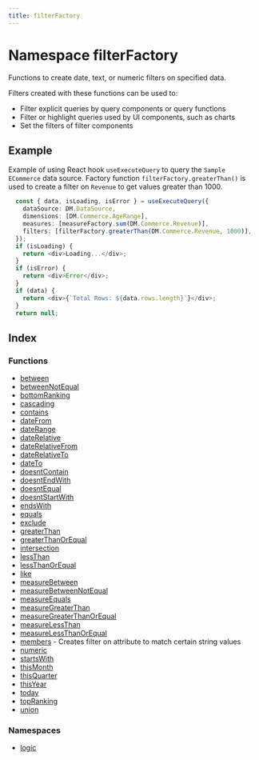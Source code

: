 ```yaml
---
title: filterFactory
---
```


# Namespace filterFactory

Functions to create date, text, or numeric filters on specified data.

Filters created with these functions can be used to:

+ Filter explicit queries by query components or query functions
+ Filter or highlight queries used by UI components, such as charts
+ Set the filters of filter components

## Example

Example of using React hook `useExecuteQuery` to query the `Sample ECommerce` data source.
Factory function `filterFactory.greaterThan()` is used to create a filter on `Revenue` to get values
greater than 1000.
```ts
  const { data, isLoading, isError } = useExecuteQuery({
    dataSource: DM.DataSource,
    dimensions: [DM.Commerce.AgeRange],
    measures: [measureFactory.sum(DM.Commerce.Revenue)],
    filters: [filterFactory.greaterThan(DM.Commerce.Revenue, 1000)],
  });
  if (isLoading) {
    return <div>Loading...</div>;
  }
  if (isError) {
    return <div>Error</div>;
  }
  if (data) {
    return <div>{`Total Rows: ${data.rows.length}`}</div>;
  }
  return null;
```

## Index

### Functions

- [between](functions/function.between.md)
- [betweenNotEqual](functions/function.betweenNotEqual.md)
- [bottomRanking](functions/function.bottomRanking.md)
- [cascading](functions/function.cascading.md)
- [contains](functions/function.contains.md)
- [dateFrom](functions/function.dateFrom.md)
- [dateRange](functions/function.dateRange.md)
- [dateRelative](functions/function.dateRelative.md)
- [dateRelativeFrom](functions/function.dateRelativeFrom.md)
- [dateRelativeTo](functions/function.dateRelativeTo.md)
- [dateTo](functions/function.dateTo.md)
- [doesntContain](functions/function.doesntContain.md)
- [doesntEndWith](functions/function.doesntEndWith.md)
- [doesntEqual](functions/function.doesntEqual.md)
- [doesntStartWith](functions/function.doesntStartWith.md)
- [endsWith](functions/function.endsWith.md)
- [equals](functions/function.equals.md)
- [exclude](functions/function.exclude.md)
- [greaterThan](functions/function.greaterThan.md)
- [greaterThanOrEqual](functions/function.greaterThanOrEqual.md)
- [intersection](functions/function.intersection.md)
- [lessThan](functions/function.lessThan.md)
- [lessThanOrEqual](functions/function.lessThanOrEqual.md)
- [like](functions/function.like.md)
- [measureBetween](functions/function.measureBetween.md)
- [measureBetweenNotEqual](functions/function.measureBetweenNotEqual.md)
- [measureEquals](functions/function.measureEquals.md)
- [measureGreaterThan](functions/function.measureGreaterThan.md)
- [measureGreaterThanOrEqual](functions/function.measureGreaterThanOrEqual.md)
- [measureLessThan](functions/function.measureLessThan.md)
- [measureLessThanOrEqual](functions/function.measureLessThanOrEqual.md)
- [members](functions/function.members.md) - Creates filter on attribute to match certain string values
- [numeric](functions/function.numeric.md)
- [startsWith](functions/function.startsWith.md)
- [thisMonth](functions/function.thisMonth.md)
- [thisQuarter](functions/function.thisQuarter.md)
- [thisYear](functions/function.thisYear.md)
- [today](functions/function.today.md)
- [topRanking](functions/function.topRanking.md)
- [union](functions/function.union.md)

### Namespaces

- [logic](namespaces/namespace.logic/index.md) <Badge type="beta" text="Beta" />
